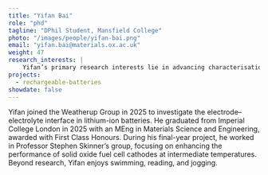 ```yaml
---
title: "Yifan Bai"
role: "phd"
tagline: "DPhil Student, Mansfield College"
photo: "/images/people/yifan-bai.png"
email: "yifan.bai@materials.ox.ac.uk"
weight: 47
research_interests: |
    Yifan’s primary research interests lie in advancing characterisation techniques to elucidate the underlying mechanisms that evolve at the electrode–electrolyte interface in batteries. To pursue this, he intends to utilise in situ and operando characterisation methods, which hold great promise for revealing the dynamic processes governing electrochemical systems. He aspires to push the boundaries of energy research, contributing to a deeper understanding of energy storage devices and the development of next-generation energy solutions. 
projects:
  - rechargeable-batteries
showdate: false
---
```


Yifan joined the Weatherup Group in 2025 to investigate the electrode–electrolyte interface in lithium-ion batteries. He graduated from Imperial College London in 2025 with an MEng in Materials Science and Engineering, awarded with First Class Honours. During his final-year project, he worked in Professor Stephen Skinner’s group, focusing on enhancing the performance of solid oxide fuel cell cathodes at intermediate temperatures. Beyond research, Yifan enjoys swimming, reading, and jogging.
